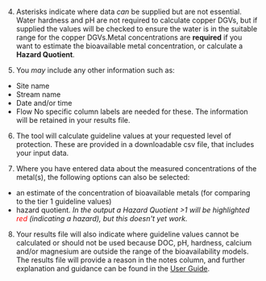 
4. Asterisks indicate where data *can* be supplied but are not essential. Water hardness and pH are not required to calculate copper DGVs, but if supplied the values will be checked to ensure the water is in the suitable range for the copper DGVs.Metal concentrations are **required** if you want to estimate the bioavailable metal concentration,
or calculate a **Hazard Quotient**. 

5. You *may* include any other information such as:
* Site name 
* Stream name
* Date and/or time
* Flow
No specific column labels are needed for these. The information will be retained in your results file.

6. The tool will calculate guideline values at your requested level of protection. These are provided in a downloadable csv file, that includes your input data.

7. Where you have entered data about the measured concentrations of the metal(s), the following options can also be selected:
* an estimate of the concentration of bioavailable metals (for comparing to the tier 1 guideline values)
* hazard quotient. *In the output a Hazard Quotient >1 will be highlighted <span style="color:#FF0000">red</span> (indicating a hazard), but this doesn't yet work.*

8. Your results file will also indicate where guideline values cannot be calculated or should not be used because DOC, pH, hardness, calcium and/or magnesium are outside the range of the bioavailability models. The results file will provide a reason in the notes column, and further explanation and guidance can be found in the <a href="https://www.youtube.com/watch?v=dQw4w9WgXcQ">User Guide</a>.



